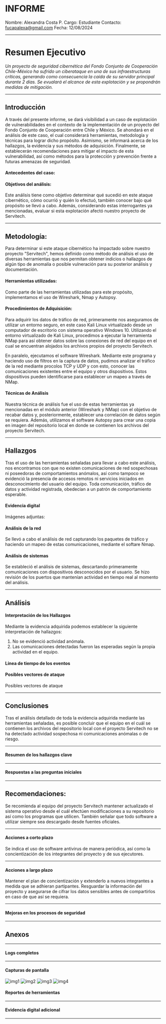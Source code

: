 # INFORME

Nombre: Alexandra Costa P.
Cargo: Estudiante
Contacto: fucapalexa@gmail.com
Fecha: 12/08/2024

---

# **Resumen Ejecutivo**

_Un proyecto de seguridad cibernética del Fondo Conjunto de Cooperación Chile-México ha sufrido un ciberataque en una de sus infraestructuras críticas, generando como consecuencia la caída de su servidor principal durante 2 días. Se evualará el alcance de esta explotación y se propondrán medidas de mitigación._

---

## **Introducción**

A través del presente informe, se dará visibilidad a un caso de explotación de vulnerabilidades en el contexto de la implementación de un proyecto del Fondo Conjunto de Cooperación entre Chile y México.
Se ahondará en el análisis de este caso, el cual considerará herramientas, metodología y técnicas para lograr dicho propósito. Asimismo, se informará acerca de los hallazgos, la evidencia y sus métodos de adquisición.
Finalmente, se establecerán recomendaciones para mitigar el impacto de esta vulnerabilidad, así como métodos para la protección y prevención frente a futuras amenazas de seguridad.

#### Antecedentes del caso:

#### Objetivos del análisis:

Este análisis tiene como objetivo determinar qué sucedió en este ataque cibernético, cómo ocurrió y quién lo efectuó, también conocer bajo qué propósito se llevó a cabo.
Además, considerando estas interrogantes ya mencionadas, evaluar si esta explotación afectó nuestro proyecto de Servitech.

---

## Metodología:

Para determinar si este ataque cibernético ha impactado sobre nuestro proyecto "Servitech", hemos definido como método de análisis el uso de diversas herramientas que nos permitan obtener indicios o hallazgos de algún tipo de anomalía o posible vulneración para su posterior análisis y documentación.

#### Herramientas utilizadas:

Como parte de las herramientas utilizadas para este propósito, implementamos el uso de Wireshark, Nmap y Autopsy.

#### Procedimientos de Adquisición:

Para adquirir los datos de tráfico de red, primeramente nos aseguramos de utilizar un entorno seguro, en este caso Kali Linux virtualizado desde un computador de escritorio con sistema operativo Windows 10. Utilizando el entorno virtualizado de Kali Linux, procedimos a ejecutar la herramienta NMap para así obtener datos sobre las conexiones de red del equipo en el cual se encuentran alojados los archivos propios del proyecto Servitech.

En paralelo, ejecutamos el software Wireshark. Mediante este programa y haciendo uso de filtros en la captura de datos, pudimos analizar el tráfico de la red mediante procolos TCP y UDP y con esto, conocer las comunicaciones existentes entre el equipo y otros dispositivos. Estos dispositivos pueden identificarse para establecer un mapeo a través de NMap.

#### Técnicas de Análisis

Nuestra técnica de análisis fue el uso de estas herramientas ya mencionadas en el módulo anterior (Wireshark y NMap) con el objetivo de recabar datos y, posteriormente, establecer una correlación de datos según se requiera. Además, utilizamos el software Autopsy para crear una copia en imagen del repositorio local en donde se contienen los archivos del proyecto Servitech.

---

## **Hallazgos**

Tras el uso de las herramientas señaladas para llevar a cabo este análisis, nos encontramos con que no existen comunicaciones de red sospechosas ni poseedoras de comportamientos anómalos, así como tampoco se evidenció la presencia de accesos remotos ni servicios iniciados en desconocimiento del usuario del equipo. Toda comunicación, tráfico de datos y actividad registrada, obedecían a un patrón de comportamiento esperable.

#### Evidencia digital

Imágenes adjuntas:

#### Análisis de la red

Se llevó a cabo el análisis de red capturando los paquetes de tráfico y haciendo un mapeo de estas comunicaciones, mediante el softare Nmap.

#### Análisis de sistemas

Se estableció el análisis de sistemas, descartando primeramente comunicaciones con dispositivos desconocidos por el usuario. Se hizo revisión de los puertos que mantenían actividad en tiempo real al momento del análisis.

---

## **Análisis**

#### Interpretación de los Hallazgos

Mediante la evidencia adquirida podemos establecer la siguiente interpretación de hallazgos:

1. No se evidenció actividad anómala.
2. Las comunicaciones detectadas fueron las esperadas según la propia actividad en el equipo.

#### Línea de tiempo de los eventos

#### Posibles vectores de ataque

Posibles vectores de ataque

---

## Conclusiones

Tras el análisis detallado de toda la evidencia adquirida mediante las herramientas señaladas, es posible concluir que el equipo en el cuál se contienen los archivos del repositorio local con el proyecto Servitech no se ha detectado actividad sospechosa ni comunicaciones anómalas o de riesgo.

---

#### Resumen de los hallazgos clave

---

#### Respuestas a las preguntas iniciales

---

## Recomendaciones:

Se recomienda al equipo del proyecto Servitech mantener actualizado el sistema operativo desde el cuál efectúen modificaciones a su repositorio así como los programas que utilicen. También señalar que todo software a utilizar siempre sea descargado desde fuentes oficiales.

---

#### Acciones a corto plazo

Se indica el uso de software antivirus de manera periódica, así como la concientización de los integrantes del proyecto y de sus ejecutores.

---

#### Acciones a largo plazo

Mantener el plan de concientización y extenderlo a nuevos integrantes a medida que se adhieran partipantes.
Resguardar la información del proyecto y asegurarse de cifrar los datos sensibles antes de compartirlos en caso de que así se requiera.

---

#### Mejoras en los procesos de seguridad

---

## Anexos

---

#### Logs completos

---

#### Capturas de pantalla

![img1](1.png)
![img2](2.png)
![img3](3.png)
![img4](4.png)

#### Reportes de herramientas

---

#### Evidencia digital adicional

---
